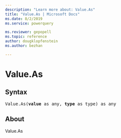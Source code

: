 ```yaml
---
description: "Learn more about: Value.As"
title: "Value.As | Microsoft Docs"
ms.date: 8/2/2019
ms.service: powerquery

ms.reviewer: gepopell
ms.topic: reference
author: dougklopfenstein
ms.author: bezhan

---
```

# Value.As

## Syntax

<pre>
Value.As(<b>value</b> as any, <b>type</b> as type) as any
</pre> 
  
## About  
Value.As
  
